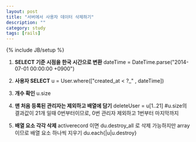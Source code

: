 ```yaml
---
layout: post
title: "서버에서 사용자 데이터 삭제하기"
description: ""
category: study
tags: [rails]
---
```

{% include JB/setup %}

1. **SELECT 기준 시점을 한국 시간으로 변환**
dateTime = DateTime.parse("2014-07-01 00:00:00 +0900")

2. **사용자 SELECT**
u = User.where(["created_at < ?_" , dateTime])

3. **개수 확인**
u.size

4. **맨 처음 등록된 관리자는 제외하고 배열에 담기**
deleteUser = u[1..21]  #u.size의 결과값이 21개 일때 0번부터이므로, 0번 관리자 제외하고 1번부터 마지막까지 

5. **배열 요소 각각 삭제**
activerecord 이면 du.destroy_all 로 삭제 가능하지만 array 이므로 배열 요소 하나씩 지우기
du.each{|u|u.destroy}
